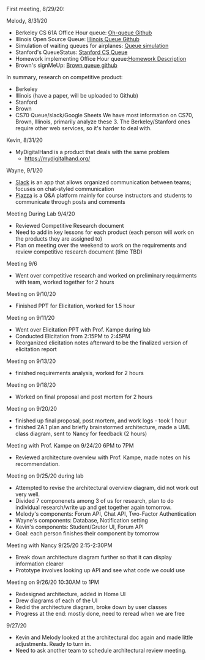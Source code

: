 First meeting, 8/29/20:

Melody, 8/31/20
* Berkeley CS 61A Office Hour queue: [Oh-queue Github](https://github.com/Cal-CS-61A-Staff/oh-queue)
* Illinois Open Source Queue: [Illinois Queue Github](https://github.com/illinois/queue)
* Simulation of waiting queues for airplanes: [Queue simulation](https://github.com/wilberh/Simulation-of-waiting-queues)
* Stanford's QueueStatus: [Stanford CS Queue](https://queuestatus.com/organizations/1)
* Homework implementing Office Hour queue:[Homework Description](https://cs1331.gitlab.io/fall2018/hw7/hw7-officehoursqueue.html)
* Brown's signMeUp: [Brown queue github](https://github.com/signmeup/signmeup)

In summary, research on competitive product:
* Berkeley
* Illinois (have a paper, will be uploaded to Github)
* Stanford
* Brown
* CS70 Queue/slack/Google Sheets 
We have most information on CS70, Brown, Illinois, primarily analyze these 3. The Berkeley/Stanford ones require other web services, so it's harder to deal with. 

Kevin, 8/31/20
* MyDigitalHand is a product that deals with the same problem
  * https://mydigitalhand.org/
  
Wayne, 9/1/20
* [Slack](https://slack.com/) is an app that allows organized communication between teams; focuses on chat-styled communication
* [Piazza](https://piazza.com/) is a Q&A platform mainly for course instructors and students to communicate through posts and comments

Meeting During Lab 9/4/20
* Reviewed Competitive Research document
* Need to add in key lessons for each product (each person will work on the products they are assigned to)
* Plan on meeting over the weekend to work on the requirements and review competitive research document (time TBD)

Meeting 9/6
* Went over competitive research and worked on preliminary requirments with team, worked together for 2 hours

Meeting on 9/10/20
* Finished PPT for Elicitation, worked for 1.5 hour

Meeting on 9/11/20
* Went over Elicitation PPT with Prof. Kampe during lab
* Conducted Elicitation from 2:15PM to 2:45PM
* Reorganized elicitation notes afterward to be the finalized version of elicitation report

Meeting on 9/13/20
* finished requirements analysis, worked for 2 hours

Meeting on 9/18/20
* Worked on final proposal and post mortem for 2 hours

Meeting on 9/20/20
* finished up final proposal, post mortem, and work logs - took 1 hour
* finished 2A.1 plan and briefly brainstormed architecture, made a UML class diagram, sent to Nancy for feedback (2 hours)

Meeting with Prof. Kampe on 9/24/20 6PM to 7PM
* Reviewed architecture overview with Prof. Kampe, made notes on his recommendation. 

Meeting on 9/25/20 during lab
* Attempted to revise the architectural overview diagram, did not work out very well. 
* Divided 7 componenets among 3 of us for research, plan to do individual research/write up and get together again tomorrow.
* Melody's components: Forum API, Chat API, Two-Factor Authentication
* Wayne's components: Database, Notification setting
* Kevin's components: Student/Grutor UI, Forum API
* Goal: each person finishes their component by tomorrow

Meeting with Nancy 9/25/20 2:15-2:30PM
* Break down architecture diagram further so that it can display information clearer
* Prototype involves looking up API and see what code we could use

Meeting on 9/26/20 10:30AM to 1PM
* Redesigned architecture, added in Home UI
* Drew diagrams of each of the UI
* Redid the architecture diagram, broke down by user classes
* Progress at the end: mostly done, need to reread when we are free

9/27/20 
* Kevin and Melody looked at the architectural doc again and made little adjustments. Ready to turn in. 
* Need to ask another team to schedule architectural review meeting. 
